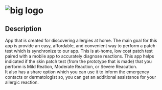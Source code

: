 #  ![big logo](https://cloud.githubusercontent.com/assets/23130094/24334306/076c9174-1236-11e7-9e5e-54d7513a94ac.png)

## Description
App that is created for discovering allergies at home.
The main goal for this app is provide an easy, affordable, and convenient way to perform a patch-test which is synchronize to our app.
This is at-home, low cost patch test paired with a mobile app to accurately diagnose reactions. 
This app helps indicated if the skin patch test (from the prototype that is made) that you perform is Mild Reation, Moderate Reaction, or Severe Reacation.  
It also has a share option which you can use it to inform the emergency contacts or dermatologist so, you can get an additional assistance for your allergic reaction. 
